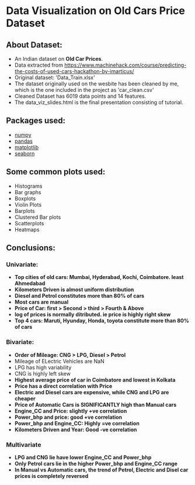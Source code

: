 # Data Visualization on Old Cars Price Dataset

## About Dataset:
- An Indian dataset on **Old Car Prices**.
- Data extracted from https://www.machinehack.com/course/predicting-the-costs-of-used-cars-hackathon-by-imarticus/
- Original dataset: 'Data_Train.xlsx'
- The dataset originally used on the wesbite has been cleaned by me, which is the one included in the project as 'car_clean.csv'
- Cleaned Dataset has 6019 data points and 14 features.
- The data_viz_slides.html is the final presentation consisting of tutorial.

## Packages used:
- [numpy](https://numpy.org/)
- [pandas](https://pandas.pydata.org/)
- [matplotlib](https://matplotlib.org/)
- [seaborn](https://seaborn.pydata.org/)

## Some common plots used:
- Histograms
- Bar graphs
- Boxplots
- Violin Plots
- Barplots
- Clustered Bar plots
- Scatterplots
- Heatmaps

## Conclusions:
### Univariate:
- **Top cities of old cars: Mumbai, Hyderabad, Kochi, Coimbatore. least Ahmedabad**
- **Kilometers Driven is almost uniform distribution**
- **Diesel and Petrol constitutes more than 80% of cars**
- **Most cars are manual**
- **Price of Car: first > Second > third > Fourth & Above**
- **log of prices is normally ditributed. ie price is highly right skew**
- **Top 4 cars: Maruti, Hyunday, Honda, toyota constitute more than 80% of cars**

### Bivariate:
- **Order of Mileage: CNG > LPG, Diesel > Petrol**
 - Mileage of ELectric Vehicles are NaN
 - LPG has high variability
 - CNG is highly left skew
- **Highest average price of car in Coimbatore and lowest in Kolkata**
- **Price has a direct correlation with Price**
- **Electric and Diesel cars are expensive, while CNG and LPG are cheaper**
- **Price of Automatic Cars is SIGNIFICANTLY high than Manual cars**
- **Engine_CC and Price: slightly +ve correlation**
- **Power_bhp and price: good +ve correlation**
- **Power_bhp and Engine_CC: Highly =ve correlation**
- **Kilometers Driven and Year: Good -ve correlation**

### Multivariate
- **LPG and CNG lie have lower Engine_CC and Power_bhp**
- **Only Petrol cars lie in the higher Power_bhp and Engine_CC range**
- **In  Manual vs Automatic cars, the trend of Petrol, Electric and Disel car prices is completely reversed**
